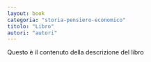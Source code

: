 ```yaml
---
layout: book
categoria: "storia-pensiero-economico"
titolo: "Libro"
autori: "autori"
---
```


Questo è il contenuto della descrizione del libro
